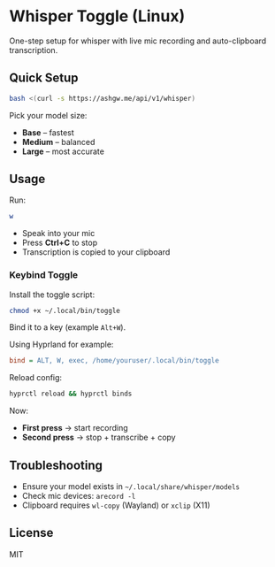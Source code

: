 # Whisper Toggle (Linux)

One-step setup for whisper with live mic recording and auto-clipboard transcription.

## Quick Setup

```bash
bash <(curl -s https://ashgw.me/api/v1/whisper)
````

Pick your model size:

* **Base** – fastest
* **Medium** – balanced
* **Large** – most accurate

## Usage
Run:

```bash
w
```
* Speak into your mic
* Press **Ctrl+C** to stop
* Transcription is copied to your clipboard

### Keybind Toggle

Install the toggle script:

```bash
chmod +x ~/.local/bin/toggle
```

Bind it to a key (example `Alt+W`).

Using Hyprland for example:
```ini
bind = ALT, W, exec, /home/youruser/.local/bin/toggle
```

Reload config:

```bash
hyprctl reload && hyprctl binds
```

Now:

* **First press** → start recording
* **Second press** → stop + transcribe + copy

## Troubleshooting

* Ensure your model exists in `~/.local/share/whisper/models`
* Check mic devices: `arecord -l`
* Clipboard requires `wl-copy` (Wayland) or `xclip` (X11)

## License

MIT

